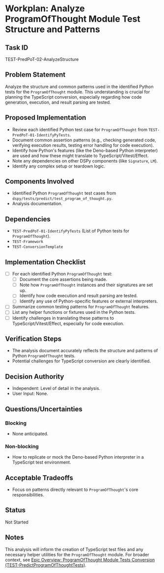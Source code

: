 # Workplan: Analyze ProgramOfThought Module Test Structure and Patterns

## Task ID
TEST-PredPoT-02-AnalyzeStructure

## Problem Statement
Analyze the structure and common patterns used in the identified Python tests for the `ProgramOfThought` module. This understanding is crucial for planning the TypeScript conversion, especially regarding how code generation, execution, and result parsing are tested.

## Proposed Implementation
- Review each identified Python test case for `ProgramOfThought` from `TEST-PredPoT-01-IdentifyPyTests`.
- Document common assertion patterns (e.g., checking generated code, verifying execution results, testing error handling for code execution).
- Identify how Python's features (like the Deno-based Python interpreter) are used and how these might translate to TypeScript/Vitest/Effect.
- Note any dependencies on other DSPy components (like `Signature`, `LM`).
- Identify any complex setup or teardown logic.

## Components Involved
- Identified Python `ProgramOfThought` test cases from `dspy/tests/predict/test_program_of_thought.py`.
- Analysis documentation.

## Dependencies
- `TEST-PredPoT-01-IdentifyPyTests` (List of Python tests for `ProgramOfThought`).
- `TEST-Framework`
- `TEST-ConversionTemplate`

## Implementation Checklist
- [ ] For each identified Python `ProgramOfThought` test:
    - [ ] Document the core assertions being made.
    - [ ] Note how `ProgramOfThought` instances and their signatures are set up.
    - [ ] Identify how code execution and result parsing are tested.
    - [ ] Identify any use of Python-specific features or external interpreters.
- [ ] Summarize common testing patterns for `ProgramOfThought` features.
- [ ] List any helper functions or fixtures used in the Python tests.
- [ ] Identify challenges in translating these patterns to TypeScript/Vitest/Effect, especially for code execution.

## Verification Steps
- The analysis document accurately reflects the structure and patterns of Python `ProgramOfThought` tests.
- Potential challenges for TypeScript conversion are clearly identified.

## Decision Authority
- Independent: Level of detail in the analysis.
- User Input: None.

## Questions/Uncertainties
### Blocking
- None anticipated.
### Non-blocking
- How to replicate or mock the Deno-based Python interpreter in a TypeScript test environment.

## Acceptable Tradeoffs
- Focus on patterns directly relevant to `ProgramOfThought`'s core responsibilities.

## Status
Not Started

## Notes
This analysis will inform the creation of TypeScript test files and any necessary helper utilities for the `ProgramOfThought` module.
For broader context, see [Epic Overview: ProgramOfThought Module Tests Conversion (TEST-PredictProgramOfThoughtTests)](../../docs/planning/workplans/TEST-PredictProgramOfThoughtTests.md).
